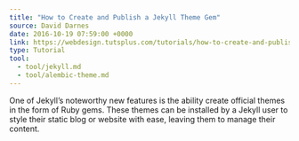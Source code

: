 ```yaml
---
title: "How to Create and Publish a Jekyll Theme Gem"
source: David Darnes
date: 2016-10-19 07:59:00 +0000
link: https://webdesign.tutsplus.com/tutorials/how-to-create-and-publish-a-jekyll-theme-gem--cms-27475
type: Tutorial
tool:
  - tool/jekyll.md
  - tool/alembic-theme.md
---
```

One of Jekyll’s noteworthy new features is the ability create official themes in the form of Ruby gems. These themes can be installed by a Jekyll user to style their static blog or website with ease, leaving them to manage their content.
